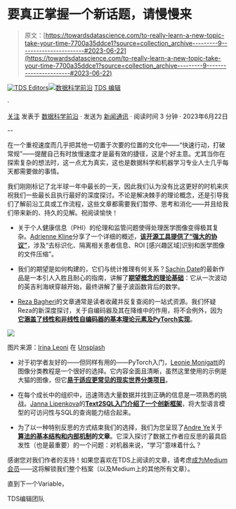 # 要真正掌握一个新话题，请慢慢来

> 原文：[https://towardsdatascience.com/to-really-learn-a-new-topic-take-your-time-7700a35ddce1?source=collection_archive---------9-----------------------#2023-06-22](https://towardsdatascience.com/to-really-learn-a-new-topic-take-your-time-7700a35ddce1?source=collection_archive---------9-----------------------#2023-06-22)

[](https://towardsdatascience.medium.com/?source=post_page-----7700a35ddce1--------------------------------)[![TDS Editors](../Images/4b2d1beaf4f6dcf024ffa6535de3b794.png)](https://towardsdatascience.medium.com/?source=post_page-----7700a35ddce1--------------------------------)[](https://towardsdatascience.com/?source=post_page-----7700a35ddce1--------------------------------)[![数据科学前沿](../Images/a6ff2676ffcc0c7aad8aaf1d79379785.png)](https://towardsdatascience.com/?source=post_page-----7700a35ddce1--------------------------------) [TDS 编辑](https://towardsdatascience.medium.com/?source=post_page-----7700a35ddce1--------------------------------)

·

[关注](https://medium.com/m/signin?actionUrl=https%3A%2F%2Fmedium.com%2F_%2Fsubscribe%2Fuser%2F7e12c71dfa81&operation=register&redirect=https%3A%2F%2Ftowardsdatascience.com%2Fto-really-learn-a-new-topic-take-your-time-7700a35ddce1&user=TDS+Editors&userId=7e12c71dfa81&source=post_page-7e12c71dfa81----7700a35ddce1---------------------post_header-----------) 发表于 [数据科学前沿](https://towardsdatascience.com/?source=post_page-----7700a35ddce1--------------------------------) · 发送为 [新闻通讯](/newsletter?source=post_page-----7700a35ddce1--------------------------------) · 阅读时间 3 分钟 · 2023年6月22日[](https://medium.com/m/signin?actionUrl=https%3A%2F%2Fmedium.com%2F_%2Fvote%2Ftowards-data-science%2F7700a35ddce1&operation=register&redirect=https%3A%2F%2Ftowardsdatascience.com%2Fto-really-learn-a-new-topic-take-your-time-7700a35ddce1&user=TDS+Editors&userId=7e12c71dfa81&source=-----7700a35ddce1---------------------clap_footer-----------)

--

[](https://medium.com/m/signin?actionUrl=https%3A%2F%2Fmedium.com%2F_%2Fbookmark%2Fp%2F7700a35ddce1&operation=register&redirect=https%3A%2F%2Ftowardsdatascience.com%2Fto-really-learn-a-new-topic-take-your-time-7700a35ddce1&source=-----7700a35ddce1---------------------bookmark_footer-----------)

在一个重视速度而几乎把其他一切置于次要的位置的文化中——“快速行动，打破常规”——提醒自己有时放慢速度才是最有效的捷径，这是个好主意。尤其当你在探索复杂的想法时，这一点尤为真实，这也是数据科学和机器学习专业人士几乎每天都需要做的事情。

我们刚刚标记了北半球一年中最长的一天，因此我们认为没有比这更好的时机来庆祝我们一些最长且执行最好的深度探讨。不论是解决棘手的理论概念，还是引导我们了解前沿工具或工作流程，这些文章都需要我们暂停、思考和消化——并且给我们带来新的、持久的见解。祝阅读愉快！

+   关于个人健康信息（PHI）的伦理和监管问题使得处理医学图像变得极其复杂。[Adrienne Kline](https://medium.com/u/7cd59d41e4d7?source=post_page-----7700a35ddce1--------------------------------)分享了一个详细的概述，[**该开源工具提供了“强大的协议”**](/pylogik-for-de-iding-medical-image-data-ae5a1ba31baa)，涉及“去标识化、隔离相关患者信息、ROI [感兴趣区域]识别和医学图像的文件压缩”。

+   我们的期望是如何构建的，它们与统计推理有何关系？[Sachin Date](https://medium.com/u/b75b5b1730f3?source=post_page-----7700a35ddce1--------------------------------)的最新作品是一本引人入胜且耐心的指南，讲解了[**期望概念的理论基础**](/a-deep-dive-into-the-science-of-statistical-expectation-9dc0f80bd26)：它从一次波动的英吉利海峡穿越开始，最终讲解了量子波函数背后的数学。

+   [Reza Bagheri](https://medium.com/u/da2d000eaa4d?source=post_page-----7700a35ddce1--------------------------------)的文章通常是读者收藏并反复查阅的一站式资源。我们怀疑Reza的新深度探讨，关于自编码器及其在降维中的作用，将不会例外，因为[**它涵盖了线性和非线性自编码器的基本理论元素及PyTorch实现**](/a-deep-dive-into-autoencoders-and-their-relationship-to-pca-and-svd-97e37c81898a)。

![](../Images/d8d5db8b0eb61e28c2545ae10c118369.png)

图片来源：[Irina Leoni](https://unsplash.com/pt-br/@iamirinaleoni?utm_source=medium&utm_medium=referral) 在 [Unsplash](https://unsplash.com/?utm_source=medium&utm_medium=referral)

+   对于初学者友好的——但同样有用的——PyTorch入门，[Leonie Monigatti](https://medium.com/u/3a38da70d8dc?source=post_page-----7700a35ddce1--------------------------------)的图像分类教程是一个很好的选择。它内容全面且清晰，虽然这里使用的示例是大猫的图像，但它[**易于适应更常见的现实世界分类项目**](/pytorch-image-classification-tutorial-for-beginners-94ea13f56f2)。

+   在每个成长中的组织中，迅速筛选大量数据并找到正确的信息是一项熟悉的挑战。[Janna Lipenkova](https://medium.com/u/f215f8e427a2?source=post_page-----7700a35ddce1--------------------------------)的[**Text2SQL入门介绍了一个创新框架**](/enabling-the-data-driven-organisation-with-text2sql-f8e07089dd0c)，将大型语言模型的可访问性与SQL的查询能力结合起来。

+   为了以一种特别反思的方式结束我们的选择，我们为您呈现了[Andre Ye](https://medium.com/u/be743a65b006?source=post_page-----7700a35ddce1--------------------------------)关于[**算法的基本结构和内部机制**](/what-does-it-really-mean-for-an-algorithm-to-learn-1f3e5e8d7884)**的文章**。它深入探讨了数据工作者应反思的最具启发性（也是最重要）的一个问题：对机器来说，“学习”意味着什么？

感谢您对我们作者的支持！如果您喜欢在TDS上阅读的文章，请考虑[成为Medium会员](https://bit.ly/tds-membership)——这将解锁我们整个档案（以及Medium上的其他所有文章）。

直到下一个Variable，

TDS编辑团队
